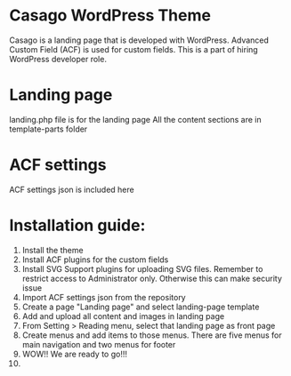 # Casago WordPress Theme
Casago is a landing page that is developed with WordPress. Advanced Custom Field (ACF) is used for custom fields. This is a part of hiring WordPress developer role.

# Landing page
landing.php file is for the landing page
All the content sections are in template-parts folder

# ACF settings
ACF settings json is included here

# Installation guide:
1. Install the theme
2. Install ACF plugins for the custom fields
3. Install SVG Support plugins for uploading SVG files. Remember to restrict access to Administrator only. Otherwise this can make security issue
4. Import ACF settings json from the repository
5. Create a page "Landing page" and select landing-page template
6. Add and upload all content and images in landing page
7. From Setting > Reading menu, select that landing page as front page
8. Create menus and add items to those menus. There are five menus for main navigation and two menus for footer
9. WOW!! We are ready to go!!!
10. 
